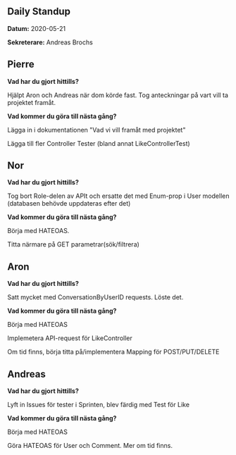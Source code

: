 ## **Daily Standup**

**Datum:** 2020-05-21

**Sekreterare:** Andreas Brochs



## **Pierre**

**Vad har du gjort hittills?**

Hjälpt Aron och Andreas när dom körde fast. Tog anteckningar på vart vill ta projektet framåt.

**Vad kommer du göra till nästa gång?**

Lägga in i dokumentationen "Vad vi vill framåt med projektet"

Lägga till fler Controller Tester (bland annat LikeControllerTest)

## **Nor**

**Vad har du gjort hittills?**

Tog bort Role-delen av APIt och ersatte det med Enum-prop i User modellen (databasen behövde uppdateras efter det)

**Vad kommer du göra till nästa gång?**

Börja med HATEOAS.

Titta närmare på GET parametrar(sök/filtrera)

## **Aron**

**Vad har du gjort hittills?**

Satt mycket med ConversationByUserID requests. Löste det.

**Vad kommer du göra till nästa gång?**

Börja med HATEOAS

Implemetera API-request för LikeController

Om tid finns, börja titta på/implementera Mapping för POST/PUT/DELETE

## **Andreas**

**Vad har du gjort hittills?**

Lyft in Issues för tester i Sprinten, blev färdig med Test för Like

**Vad kommer du göra till nästa gång?**

Börja med HATEOAS 

Göra HATEOAS för User och Comment. Mer om tid finns.

